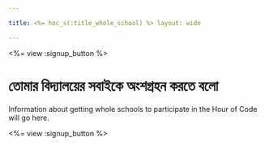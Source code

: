 ```yaml
---

title: <%= hoc_s(:title_whole_school) %> layout: wide

---
```


<%= view :signup_button %>

# তোমার বিদ্যালয়ের সবাইকে অংশগ্রহন করতে বলো

Information about getting whole schools to participate in the Hour of Code will go here.

<%= view :signup_button %>
